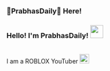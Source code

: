 ### 🥓PrabhasDaily🥓 Here!
### Hello! I'm PrabhasDaily! <img src="https://raw.githubusercontent.com/MartinHeinz/MartinHeinz/master/wave.gif" width="30px">

<br> I am a ROBLOX YouTuber <img src="https://uxwing.com/wp-content/themes/uxwing/download/10-brands-and-social-media/roblox.png" width="22"> <br/>
